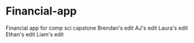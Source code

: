 # Financial-app
Financial app for comp sci capstone
Brendan's edit
AJ's edit
Laura's edit
Ethan's edit
Liam's edit
